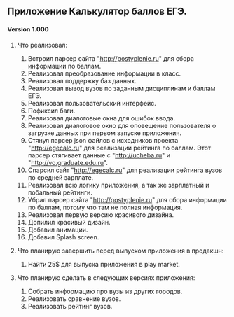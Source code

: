 ## Приложение Калькулятор баллов ЕГЭ.
#### Version 1.000
1. Что реализовал:
    1. Встроил парсер сайта "http://postyplenie.ru" для сбора информации по баллам.
    2. Реализовал преобразование информации в класс.
    3. Реализовал поддержку баз данных.
    4. Реализовал вывод вузов по заданным дисциплинам и баллам ЕГЭ.
    5. Реализовал пользовательский интерфейс.
    6. Пофиксил баги.
    7. Реализовал диалоговые окна для ошибок ввода.
    8. Реализовал диалоговое окно для оповещение пользователя о загрузке данных при первом запуске приложения.
    9. Стянул парсер json файлов с исходников проекта "http://egecalc.ru" для реализации рейтинга по баллам. Этот парсер стягивает данные с "http://ucheba.ru" и "http://vo.graduate.edu.ru".
    10. Спарсил сайт "http://egecalc.ru" для реализации рейтинга вузов по средней зарплате.
    11. Реализовал всю логику приложения, а так же зарплатный и побальный рейтинги.
    12. Убрал парсер сайта "http://postyplenie.ru" для сбора информации по баллам, потому что там не полная информация.
    13. Реализовал первую версию красивого дизайна.
    14. Допилил красивый дизайн.
    15. Добавил анимации.
    16. Добавил Splash screen.

    
2. Что планирую завершить перед выпуском приложения в продакшн:
    1. Найти 25$ для выпуска приложения в play market.
    
    
3. Что планирую сделать в следующих версиях приложения:
    1. Собрать информацию про вузы из других городов.
    2. Реализовать сравнение вузов.
    3. Реализовать рейтинг вузов.
    



